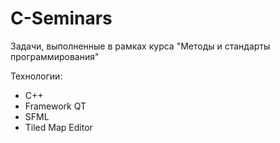 # C-Seminars
Задачи, выполненные в рамках курса "Методы и стандарты программирования"

Технологии:
- C++
- Framework QT
- SFML
- Tiled Map Editor
